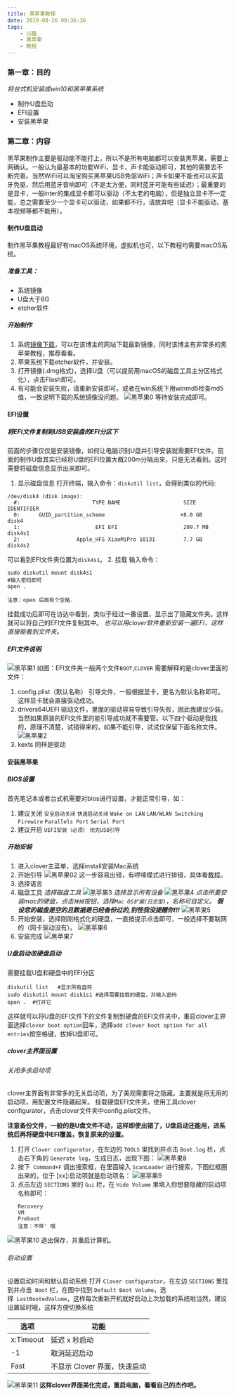 ```yaml
---
title: 黑苹果教程
date: 2019-08-26 00:36:36
tags:
	- 兴趣
	- 黑苹果
	- 教程
---
```

### 第一章：目的
*将台式机安装成win10和黑苹果系统*
* 制作U盘启动
* EFI设置
* 安装黑苹果

<!-- more -->
### 第二章：内容
黑苹果制作主要是驱动能不能打上，所以不是所有电脑都可以安装黑苹果，需要上网确认。一般认为最基本的功能WiFi，显卡，声卡能驱动即可，其他的需要去不断完善。当然WiFi可以淘宝购买黑苹果USB免驱WiFi；声卡如果不能也可以买蓝牙免驱，然后用蓝牙音响即可（不是太方便，同时蓝牙可能有些延迟）；最重要的是显卡，一般inter的集成显卡都可以驱动（不太老的电脑），但是独立显卡不一定能，总之需要至少一个显卡可以驱动，如果都不行，请放弃吧（显卡不能驱动，基本视频等都不能用）。
#### 制作U盘启动
制作黑苹果教程最好有macOS系统环境，虚拟机也可，以下教程均需要macOS系统。
##### 准备工具：
* 系统镜像
* U盘大于8G
* etcher软件

##### 开始制作
1. 系统[镜像下载](https://blog.daliansky.net/macOS-Mojave-10.14.6-18G87-Release-version-with-Clover-5033-original-image.html#more)，可以在该博主的网站下载最新镜像，同时该博主有非常多的黑苹果教程，推荐看看。
2. 苹果系统下载etcher软件，并安装。
3. 打开镜像(.dmg格式)，选择U盘（可以提前用macOS的磁盘工具主分区格式化），点击Flash即可。
4. 有可能会安装失败，请重新安装即可。或者在win系统下用winmd5检查md5值，一致说明下载的系统镜像没问题。
 ![黑苹果0](/img/黑苹果0.png)
 等待安装完成即可。
 
#### EFI设置
##### 将EFI文件复制到USB安装盘的EFI分区下
 前面的步骤仅仅是安装镜像，如何让电脑识别U盘并引导安装就需要EFI文件。前面的制作U盘其实已经将U盘的EFI位置大概200m分隔出来，只是无法看到。这时需要将磁盘信息显示出来即可。
1. 显示磁盘信息 
 打开终端，输入命令：`diskutil list`，会得到类似的代码: 
 ```
 /dev/disk4 (disk image):
   #:                       TYPE NAME                    SIZE   IDENTIFIER
   0:      GUID_partition_scheme                        +8.0 GB     disk4
   1:                        EFI EFI                     209.7 MB   disk4s1
   2:                  Apple_HFS XiaoMiPro 10131         7.7 GB     disk4s2
 ```
 可以看到EFI文件夹位置为`disk4s1`。
2. 挂载 
 输入命令：
```
sudo diskutil mount disk4s1
#输入密码即可
open .

注意：open 后面有个空格.
```
 挂载成功后即可在访达中看到，类似于经过一番设置，显示出了隐藏文件夹。这样就可以将自己的EFI文件复制其中。
 *也可以用clover软件重新安装一遍EFI，这样直接能看到文件夹。*
 
##### EFI文件说明
![黑苹果1](/img/黑苹果1.png)
如图：EFI文件夹一般两个文件`BOOT`,`CLOVER`
需要解释的是clover里面的文件：
1. config.plist（默认名称）
 引导文件，一般根据显卡，更名为默认名称即可。这样显卡就会直接驱动成功。
2. drivers64UEFI 
 驱动文件，里面的驱动容易导致引导失败，因此我建议少装。当然如果原装的EFI文件里的能引导成功就不需要管。以下四个驱动是我找的，原理不清楚，试错得来的，如果不能引导，试试仅保留下面名称文件。
 ![黑苹果2](/img/黑苹果2.png)
3. kexts 
 同样是驱动
#### 安装黑苹果

##### BIOS设置
 首先笔记本或者台式机需要对bios进行设置，才能正常引导，如：
1. 建议关闭
  `安全启动关闭`
  `快速启动关闭`
  `Wake on LAN`
  `LAN/WLAN Switching` 
  `Firewire`
  `Parallels Port` 
  `Serial Port`
2. 建议开启
  `UEFI安装（必须）` 
  `优先USB引导`
 
##### 开始安装
1. 进入clover主菜单，选择install安装Mac系统
2. 开始引导
 ![黑苹果02](/img/黑苹果02.png)
 这一步容易出错，有啰嗦模式进行排错，具体看[教程](https://blog.daliansky.net/clover-user-manual.html)。
3. 选择语言
4. 磁盘工具
  *选择磁盘工具* 
  ![黑苹果3](/img/黑苹果3.png) 
  *选择显示所有设备* 
  ![黑苹果4](/img/黑苹果4.png) 
  *点击所要安装mac的硬盘，点击`抹掉`按钮，选择`Mac OS扩展(日志型)`，名称可自定义。* 
	***假设您的磁盘是空的且数据是已经备份过的,别怪我没提醒你!!!*** 
  ![黑苹果5](/img/黑苹果5.png) 
5. 开始安装，选择刚刚格式化的硬盘，一直按提示点击即可，一般选择不要联网的（网卡驱动没有）。
 ![黑苹果6](/img/黑苹果6.png)
6. 安装完成
 ![黑苹果7](/img/黑苹果7.png)
##### U盘启动改硬盘启动
需要挂载U盘和硬盘中的EFI分区
```
diskutil list   #显示所有盘符
sudo diskutil mount disk1s1 #选择需要挂载的硬盘，并输入密码
open .  #打开它
```
这样就可以将U盘的EFI文件下的文件复制到硬盘的EFI文件夹中，重启clover主界面选择`clover boot option`回车，选择`add clover boot option for all entries`按空格键，拔掉U盘即可。
##### clover主界面设置
###### 关闭多余启动项
clover主界面有非常多的无关启动项，为了美观需要将之隐藏。主要就是将无用的启动项，用配置文件隐藏起来。
挂载硬盘EFI文件夹，使用工具clover configurator，点击clover文件夹中config.plist文件。

**注意备份文件，一般的是U盘文件不动，这样即使出错了，U盘启动还能用，进系统后再将硬盘中EFI覆盖，恢复原来的设置。**
1. 打开 `Clover configurator`，在左边的 `TOOLS` 里找到并点击 `Boot.log` 栏，点击右下角的 `Generate log`，生成日志，出现下图： 
 ![黑苹果8](/img/黑苹果8.png)
2. 按下` Command+F` 调出搜索框，在里面输入 `ScanLoader` 进行搜索，下图红框圈出来的，位于 [xx]:启动项就是启动项名： 
 ![黑苹果9](/img/黑苹果9.png)
3. 点击左边 `SECTIONS` 里的 `Gui` 栏，在 `Hide Volume` 里填入你想要隐藏的启动项名称即可：  
	```
	Recovery
	VM
	Preboot
	注意：不带' 哦
	```
 ![黑苹果10](/img/黑苹果10.png)
 退出保存，并重启计算机。
###### 启动设置
设置启动时间和默认启动系统
打开 `Clover configurator`，在左边 `SECTIONS` 里找到并点击` Boot` 栏，在图中找到 `Default Boot Volume`，选择` LastBootedVolume`，这样每次重新开机就好启动上次加载的系统啦当然，建议设置延时哦，这样方便切换系统

| 选项 |功能  |
| --- | --- |
| x:Timeout |延迟 x 秒启动|
|-1  | 取消延迟启动 |
| Fast |不显示 Clover 界面，快速启动|

![黑苹果11](/img/黑苹果11.png)
**这样clover界面美化完成，重启电脑，看看自己的杰作吧。**
